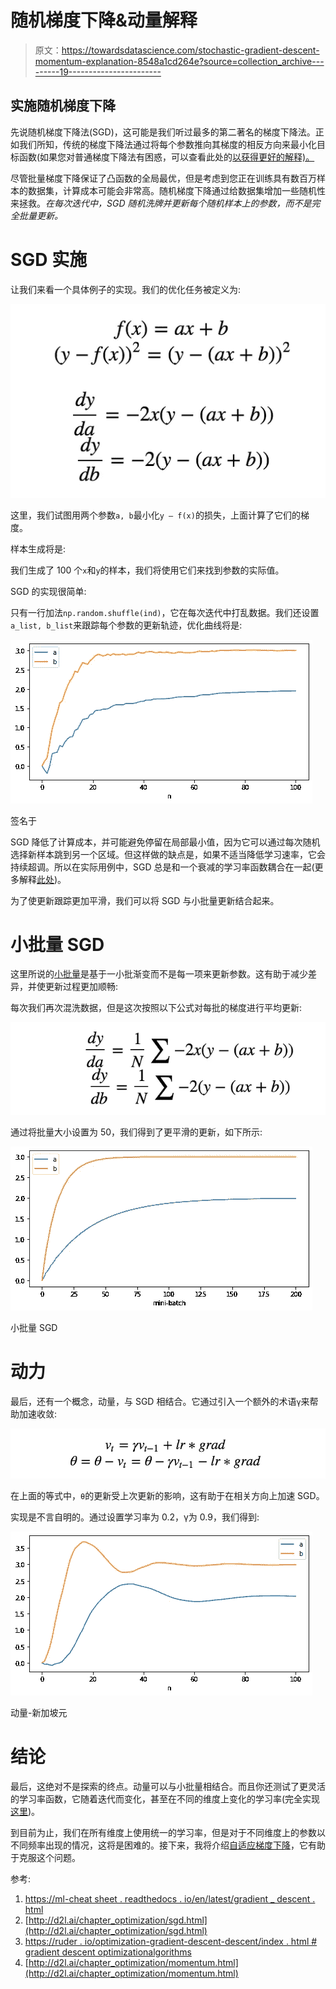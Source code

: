 # 随机梯度下降&动量解释

> 原文：<https://towardsdatascience.com/stochastic-gradient-descent-momentum-explanation-8548a1cd264e?source=collection_archive---------19----------------------->

## 实施随机梯度下降

先说随机梯度下降法(SGD)，这可能是我们听过最多的第二著名的梯度下降法。正如我们所知，传统的梯度下降法通过将每个参数推向其梯度的相反方向来最小化目标函数(如果您对普通梯度下降法有困惑，可以查看此处的[以获得更好的解释)。](/gradient-descent-explanation-implementation-c74005ff7dd1)

尽管批量梯度下降保证了凸函数的全局最优，但是考虑到您正在训练具有数百万样本的数据集，计算成本可能会非常高。随机梯度下降通过给数据集增加一些随机性来拯救。*在每次迭代中，SGD 随机洗牌并更新每个随机样本上的参数，而不是完全批量更新。*

# SGD 实施

让我们来看一个具体例子的实现。我们的优化任务被定义为:

![](img/81ad8b3e5a957e67997418b3deaadcbf.png)

这里，我们试图用两个参数`a, b`最小化`y — f(x)`的损失，上面计算了它们的梯度。

样本生成将是:

我们生成了 100 个`x`和`y`的样本，我们将使用它们来找到参数的实际值。

SGD 的实现很简单:

只有一行加法`np.random.shuffle(ind)`，它在每次迭代中打乱数据。我们还设置`a_list, b_list`来跟踪每个参数的更新轨迹，优化曲线将是:

![](img/a278ac254ed80d352f48c64962f5fb83.png)

签名于

SGD 降低了计算成本，并可能避免停留在局部最小值，因为它可以通过每次随机选择新样本跳到另一个区域。但这样做的缺点是，如果不适当降低学习速率，它会持续超调。所以在实际用例中，SGD 总是和一个衰减的学习率函数耦合在一起(更多解释[此处](http://d2l.ai/chapter_optimization/sgd.html))。

为了使更新跟踪更加平滑，我们可以将 SGD 与小批量更新结合起来。

# 小批量 SGD

这里所说的[小批量](/gradient-descent-explanation-implementation-c74005ff7dd1)是基于一小批渐变而不是每一项来更新参数。这有助于减少差异，并使更新过程更加顺畅:

每次我们再次混洗数据，但是这次按照以下公式对每批的梯度进行平均更新:

![](img/c5af3639796b023270fcf0c2521c9ba7.png)

通过将批量大小设置为 50，我们得到了更平滑的更新，如下所示:

![](img/b6025d1b2e6533143eab20eefda0c3ae.png)

小批量 SGD

# 动力

最后，还有一个概念，动量，与 SGD 相结合。它通过引入一个额外的术语`γ`来帮助加速收敛:

![](img/a3b626f774b96da68ec3e6445601c73f.png)

在上面的等式中，`θ`的更新受上次更新的影响，这有助于在相关方向上加速 SGD。

实现是不言自明的。通过设置学习率为 0.2，γ为 0.9，我们得到:

![](img/1f30c8ecc88fd81738b6f194b66d18f8.png)

动量-新加坡元

# 结论

最后，这绝对不是探索的终点。动量可以与小批量相结合。而且你还测试了更灵活的学习率函数，它随着迭代而变化，甚至在不同的维度上变化的学习率(完全实现[这里](https://github.com/MJeremy2017/Machine-Learning-Models/tree/master/Optimisation))。

到目前为止，我们在所有维度上使用统一的学习率，但是对于不同维度上的参数以不同频率出现的情况，这将是困难的。接下来，我将介绍[自适应梯度下降](/introduction-and-implementation-of-adagradient-rmsprop-fad64fe4991)，它有助于克服这个问题。

参考:

1.  [https://ml-cheat sheet . readthedocs . io/en/latest/gradient _ descent . html](https://ml-cheatsheet.readthedocs.io/en/latest/gradient_descent.html)
2.  [http://d2l.ai/chapter_optimization/sgd.html](http://d2l.ai/chapter_optimization/sgd.html)
3.  [https://ruder . io/optimization-gradient-descent-descent/index . html # gradient descent optimizationalgorithms](https://ruder.io/optimizing-gradient-descent/index.html#gradientdescentoptimizationalgorithms)
4.  [http://d2l.ai/chapter_optimization/momentum.html](http://d2l.ai/chapter_optimization/momentum.html)
